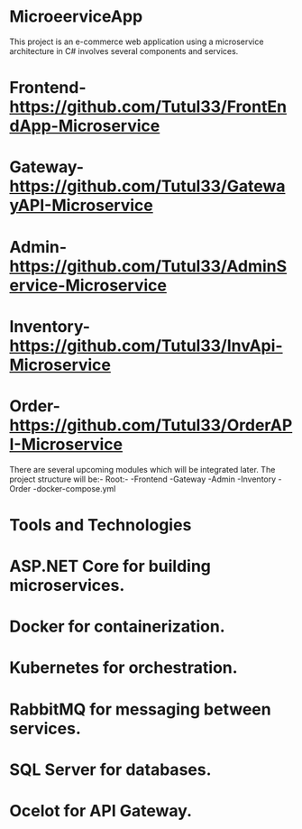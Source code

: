 # MicroeerviceApp
  This project is an e-commerce web application using a microservice architecture in C# involves several components and services.
  # Frontend- https://github.com/Tutul33/FrontEndApp-Microservice
  # Gateway- https://github.com/Tutul33/GatewayAPI-Microservice
  # Admin-https://github.com/Tutul33/AdminService-Microservice
  # Inventory-https://github.com/Tutul33/InvApi-Microservice
  # Order-https://github.com/Tutul33/OrderAPI-Microservice
  There are several upcoming modules which will be integrated later.
  The project structure will be:-
   Root:-
       -Frontend
       -Gateway
       -Admin
       -Inventory
       -Order
       -docker-compose.yml
# Tools and Technologies
  # ASP.NET Core for building microservices.
  # Docker for containerization.
  # Kubernetes for orchestration.
  # RabbitMQ for messaging between services.
  # SQL Server for databases.
  # Ocelot for API Gateway.
